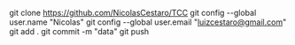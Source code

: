 git clone https://github.com/NicolasCestaro/TCC
git config --global user.name "Nicolas"
git config --global user.email "luizcestaro@gmail.com"
git add .
git commit -m "data"
git push
